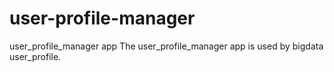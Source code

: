 # user-profile-manager
user_profile_manager app
The user_profile_manager app is used by bigdata user_profile.

